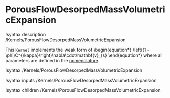 # PorousFlowDesorpedMassVolumetricExpansion
!syntax description /Kernels/PorousFlowDesorpedMassVolumetricExpansion

This `Kernel` implements the weak form of
\begin{equation*}
  \left((1 - \phi)C^{\kappa}\right)\nabla\cdot\mathbf{v}_{s}
\end{equation*}
where all parameters are defined in the [nomenclature](/porous_flow/nomenclature.md).

!syntax /Kernels/PorousFlowDesorpedMassVolumetricExpansion

!syntax inputs /Kernels/PorousFlowDesorpedMassVolumetricExpansion

!syntax children /Kernels/PorousFlowDesorpedMassVolumetricExpansion
